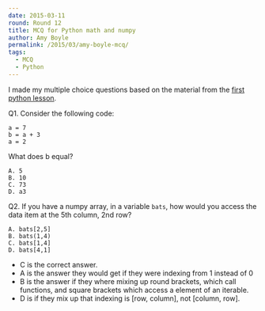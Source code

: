 ```yaml
---
date: 2015-03-11
round: Round 12
title: MCQ for Python math and numpy
author: Amy Boyle
permalink: /2015/03/amy-boyle-mcq/
tags:
  - MCQ
  - Python
---
```


I made my multiple choice questions based on the material from the [first python lesson](http://swcarpentry.github.io/python-novice-inflammation/01-numpy.html).

Q1. Consider the following code:

    a = 7
    b = a + 3
    a = 2

What does b equal?

    A. 5
    B. 10
    C. 73
    D. a3


Q2. If you have a numpy array, in a variable `bats`, how would you access the data item at the 5th column, 2nd row?

    A. bats[2,5]
    B. bats(1,4)
    C. bats[1,4]
    D. bats[4,1]


* C is the correct answer.
* A is the answer they would get if they were indexing from 1 instead of 0
* B is the answer if they where mixing up round brackets, which call functions,
and square brackets which access a element of an iterable.
* D is if they mix up that indexing is [row, column], not [column, row].